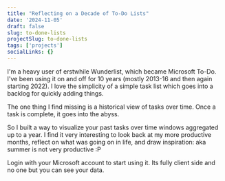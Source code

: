 ```yaml
---
title: "Reflecting on a Decade of To-Do Lists"
date: '2024-11-05'
draft: false
slug: to-done-lists
projectSlug: to-done-lists
tags: ['projects']
socialLinks: {}
---
```


I'm a heavy user of erstwhile Wunderlist, which became Microsoft To-Do. I've been using it on and off for 10 years (mostly 2013-16 and then again starting 2022). I love the simplicity of a simple task list which goes into a backlog for quickly adding things.

The one thing I find missing is a historical view of tasks over time. Once a task is complete, it goes into the abyss.

So I built a way to visualize your past tasks over time windows aggregated up to a year. I find it very interesting to look back at my more productive months, reflect on what was going on in life, and draw inspiration: aka summer is not very productive :P

Login with your Microsoft account to start using it.
Its fully client side and no one but you can see your data.
